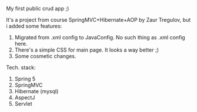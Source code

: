 My first public crud app ;)

It's a project from course SpringMVC+Hibernate+AOP by Zaur Tregulov, but i added some features:
  1. Migrated from .xml config to JavaConfig. No such thing as .xml config here.
  2. There's a simple CSS for main page. It looks a way better ;)
  3. Some cosmetic changes.
  
Tech. stack:
  1. Spring 5
  2. SpringMVC
  3. Hibernate (mysql)
  4. AspectJ
  5. Servlet
